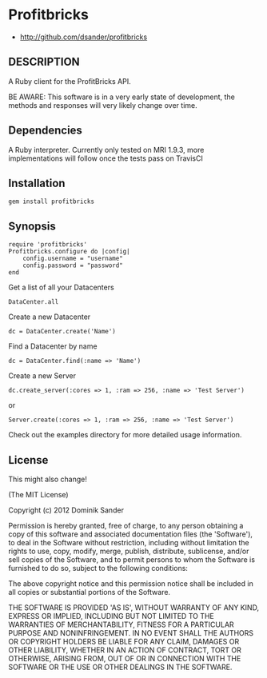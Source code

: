 # Profitbricks

* http://github.com/dsander/profitbricks

## DESCRIPTION
A Ruby client for the ProfitBricks API.

BE AWARE: This software is in a very early state of development, the methods and responses will very likely change over time.

## Dependencies
A Ruby interpreter.
Currently only tested on MRI 1.9.3, more implementations will follow once the tests pass on TravisCI


## Installation
	gem install profitbricks


## Synopsis
	require 'profitbricks'
	Profitbricks.configure do |config|
		config.username = "username"
		config.password = "password"
	end

Get a list of all your Datacenters

	DataCenter.all

Create a new Datacenter

	dc = DataCenter.create('Name')

Find a Datacenter by name

	dc = DataCenter.find(:name => 'Name')

Create a new Server

	dc.create_server(:cores => 1, :ram => 256, :name => 'Test Server')

or

	Server.create(:cores => 1, :ram => 256, :name => 'Test Server')

Check out the examples directory for more detailed usage information.

## License
This might also change!

(The MIT License)

Copyright (c) 2012 Dominik Sander

Permission is hereby granted, free of charge, to any person obtaining
a copy of this software and associated documentation files (the
'Software'), to deal in the Software without restriction, including
without limitation the rights to use, copy, modify, merge, publish,
distribute, sublicense, and/or sell copies of the Software, and to
permit persons to whom the Software is furnished to do so, subject to
the following conditions:

The above copyright notice and this permission notice shall be
included in all copies or substantial portions of the Software.

THE SOFTWARE IS PROVIDED 'AS IS', WITHOUT WARRANTY OF ANY KIND,
EXPRESS OR IMPLIED, INCLUDING BUT NOT LIMITED TO THE WARRANTIES OF
MERCHANTABILITY, FITNESS FOR A PARTICULAR PURPOSE AND NONINFRINGEMENT.
IN NO EVENT SHALL THE AUTHORS OR COPYRIGHT HOLDERS BE LIABLE FOR ANY
CLAIM, DAMAGES OR OTHER LIABILITY, WHETHER IN AN ACTION OF CONTRACT,
TORT OR OTHERWISE, ARISING FROM, OUT OF OR IN CONNECTION WITH THE
SOFTWARE OR THE USE OR OTHER DEALINGS IN THE SOFTWARE.
